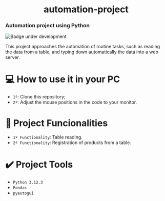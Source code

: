 # <h1 align="center"> automation-project </h1>
<h3> Automation project using Python </h3>

![Badge under development](http://img.shields.io/static/v1?label=STATUS&message=FINISHED&color=BLUE&style=for-the-badge)

<p> This project approaches the automation of routine tasks, such as reading the data from a table, and typing down automatically the data into a web server. </p>

# :computer: How to use it in your PC

- `1º`: Clone this repository;
- `2º`: Adjust the mouse positions in the code to your monitor.

# :hammer: Project Funcionalities

- `1º Functionality`: Table reading.
- `2º Functionality`: Registration of products from a table.


# :heavy_check_mark: Project Tools

- `Python 3.12.3`
- `Pandas`
- `pyautogui`
